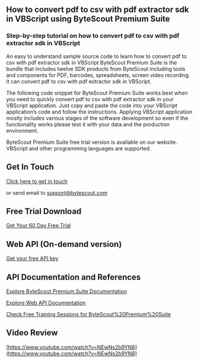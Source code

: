 ## How to convert pdf to csv with pdf extractor sdk in VBScript using ByteScout Premium Suite

### Step-by-step tutorial on how to convert pdf to csv with pdf extractor sdk in VBScript

An easy to understand sample source code to learn how to convert pdf to csv with pdf extractor sdk in VBScript ByteScout Premium Suite is the bundle that includes twelve SDK products from ByteScout including tools and components for PDF, barcodes, spreadsheets, screen video recording. It can convert pdf to csv with pdf extractor sdk in VBScript.

The following code snippet for ByteScout Premium Suite works best when you need to quickly convert pdf to csv with pdf extractor sdk in your VBScript application. Just copy and paste the code into your VBScript application’s code and follow the instructions. Applying VBScript application mostly includes various stages of the software development so even if the functionality works please test it with your data and the production environment.

ByteScout Premium Suite free trial version is available on our website. VBScript and other programming languages are supported.

## Get In Touch

[Click here to get in touch](https://bytescout.zendesk.com/hc/en-us/requests/new?subject=ByteScout%20Premium%20Suite%20Question)

or send email to [support@bytescout.com](mailto:support@bytescout.com?subject=ByteScout%20Premium%20Suite%20Question) 

## Free Trial Download

[Get Your 60 Day Free Trial](https://bytescout.com/download/web-installer?utm_source=github-readme)

## Web API (On-demand version)

[Get your free API key](https://pdf.co/documentation/api?utm_source=github-readme)

## API Documentation and References

[Explore ByteScout Premium Suite Documentation](https://bytescout.com/documentation/index.html?utm_source=github-readme)

[Explore Web API Documentation](https://pdf.co/documentation/api?utm_source=github-readme)

[Check Free Training Sessions for ByteScout%20Premium%20Suite](https://academy.bytescout.com/)

## Video Review

[https://www.youtube.com/watch?v=NEwNs2b9YN8](https://www.youtube.com/watch?v=NEwNs2b9YN8)